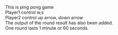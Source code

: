 This is ping pong game <br>
Player1 control w,s <br>
Player2 control up arrow, down arrow<br>
The output of the round result has also been added.<br>
One round lasts 1 minute or 60 seconds.<br>
